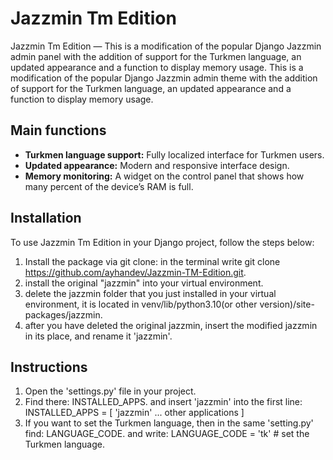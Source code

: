 # Jazzmin Tm Edition

Jazzmin Tm Edition — This is a modification of the popular Django Jazzmin admin panel with the addition of support for the Turkmen language, an updated appearance and a function to display memory usage. This is a modification of the popular Django Jazzmin admin theme with the addition of support for the Turkmen language, an updated appearance and a function to display memory usage.

## Main functions

- **Turkmen language support:** Fully localized interface for Turkmen users.
- **Updated appearance:** Modern and responsive interface design.
- **Memory monitoring:** A widget on the control panel that shows how many percent of the device’s RAM is full.

## Installation

To use Jazzmin Tm Edition in your Django project, follow the steps below:

1. Install the package via git clone:
   in the terminal write git clone https://github.com/ayhandev/Jazzmin-TM-Edition.git.
2. install the original "jazzmin" into your virtual environment.
3. delete the jazzmin folder that you just installed in your virtual environment, it is located in venv/lib/python3.10(or other version)/site-packages/jazzmin.
4. after you have deleted the original jazzmin, insert the modified jazzmin in its place, and rename it 'jazzmin'.

## Instructions

1. Open the 'settings.py' file in your project.
2. Find there: INSTALLED_APPS. and insert 'jazzmin' into the first line:
  INSTALLED_APPS = [
    'jazzmin'
   ... other applications
]
3. If you want to set the Turkmen language, then in the same 'setting.py' find: LANGUAGE_CODE. and write: LANGUAGE_CODE = 'tk' # set the Turkmen language.



